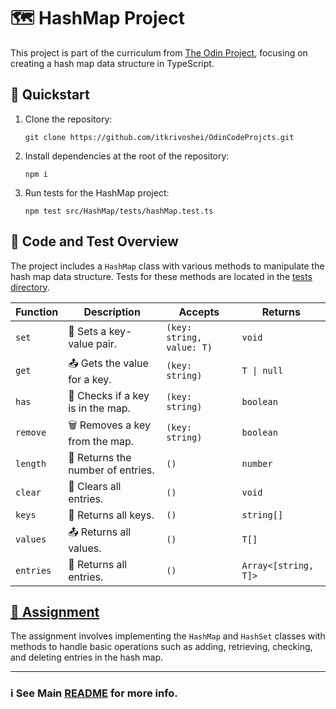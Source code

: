 # 🗺️ HashMap Project

This project is part of the curriculum from [The Odin Project](https://github.com/TheOdinProject), focusing on creating a hash map data structure in TypeScript.

## 🚀 Quickstart

1. Clone the repository:
   ```
   git clone https://github.com/itkrivoshei/OdinCodeProjcts.git
   ```
2. Install dependencies at the root of the repository:
   ```
   npm i
   ```
3. Run tests for the HashMap project:
   ```
   npm test src/HashMap/tests/hashMap.test.ts
   ```

## 🧬 Code and Test Overview

The project includes a `HashMap` class with various methods to manipulate the hash map data structure. Tests for these methods are located in the [tests directory](tests/).

| Function  | Description                       | Accepts                   | Returns              |
| --------- | --------------------------------- | ------------------------- | -------------------- |
| `set`     | 🔑 Sets a key-value pair.         | `(key: string, value: T)` | `void`               |
| `get`     | 📤 Gets the value for a key.      | `(key: string)`           | `T \| null`          |
| `has`     | 📍 Checks if a key is in the map. | `(key: string)`           | `boolean`            |
| `remove`  | 🗑️ Removes a key from the map.    | `(key: string)`           | `boolean`            |
| `length`  | 📏 Returns the number of entries. | `()`                      | `number`             |
| `clear`   | 🧹 Clears all entries.            | `()`                      | `void`               |
| `keys`    | 🔑 Returns all keys.              | `()`                      | `string[]`           |
| `values`  | 📤 Returns all values.            | `()`                      | `T[]`                |
| `entries` | 📜 Returns all entries.           | `()`                      | `Array<[string, T]>` |

## [📝 Assignment](https://www.theodinproject.com/lessons/javascript-hashmap)

The assignment involves implementing the `HashMap` and `HashSet` classes with methods to handle basic operations such as adding, retrieving, checking, and deleting entries in the hash map.

---

### ℹ️ See Main [README](../../README.md) for more info.
